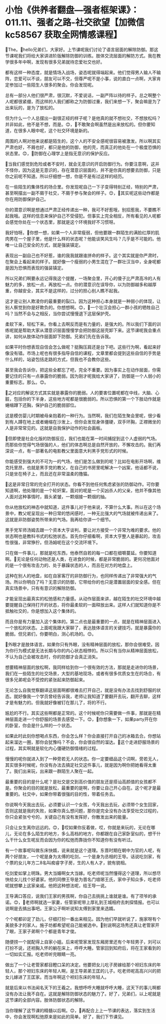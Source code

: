# 小怡《供养者翻盘—强者框架课》：011.11、强者之路-社交欲望【加微信 kc58567 获取全网情感课程】

🎼The。🎼hello兄弟们，大家好。上节课呢我们讨论了语言层面的解除防御。那这节课呢我们将给大家讲进阶版解除防御的训练。肢体交流层面的解防方式。我在教学很多年中啊，发现有很多兄弟就待恋爱社交也好。

都有这样一种态度，就是情场入战场，姿态呢就得端起来。他们觉得男人输人不输阵，恋爱可以不谈，朋友可以不交，但尊严呢不是小事，说的直白一点啊，大家肯定参加过一些陌生人很多的聚会。你会发现呢。

总有一部分人他们很严肃，很沉默，不爱说话，一副严阵以待的样子。总之啊整个人呢都很紧绷，而这样的人我们都称之为防御过重，我们来想一下，聚会嘛是为了出来玩的，是为了放松的。

但为什么一个人总摆出一副很正经的样子呢？是他真的就不想社交，不想放松吗？并非如此，他不是不想，而是。😊，🎼不敢聚会啊虽然是出来放松的。但你要知道，在很多人眼中呢，这个社交环境是新的。

周围的人啊对他来说都是陌生的，这个人的不安全感呢很容易被激发。所以啊其实严肃也好，不屑也好，都只是他的防御，他的壳，而真正的他处在一个极度恐惧的状态里。😊，🎼防御在心理学上是指无意识的保护反应。

🎼当我们感觉到危险或者不安时，就会无意识的开启防御行为。你要注意啊，这并不怪你，因为这是无意识的，存在潜意识层面的，并不是你真的想要去防御，只是你之前呢不知道。所以仔细想一想，你是不是有过这样的经历。

在一些陌生的集体性的场合里。你发现呢自己一下子变得特别正经，特别的严肃，甚至啊摆出一副不屑于社交，不屑于参与聚会的样子。😊，🎼其实呢这些动作都是你在用防御保护自己。

你的潜意识啊是想通过严肃正经传递出一种，我可不好惹哦，别招惹我，不要瞧不起我哦。这样的信息来保护自己不受侵犯。但事实上完全相反，所有看见的人呢都会感觉你处在一个状态里，那就是这个环境我好不习惯呀。

我好怕呀。🎼你想一想，如果一个人非常瘦弱，但他要跟一群陌生的满脸红厚的肌肉男在一个屋子里，他是什么样的状态呢？他能谈笑风生吗？几乎是不可能的。他唯一让自己安全的方式，就是强装镇定。

表现出一副自己也不好惹，谁的我我就跟谁拼命的样子。这个其实就是你严肃时，在聚会上看起来的样子。就好像一个瘦弱的小男生混在了一群壮汉当中，全身呢都是因为恐惧而表现的强装镇定。

所以兄弟们啊要永远记得我这个提醒，一场聚会里，开心的傻子比严肃高冷的人有魅力的多，放松一点，再放松一点。你的潜意识在误导你，以为防御越多和越厚重，你越安全，其实不是这样的，过分的担心别人瞧不起我。

这才是让别人欺凌你的最重要的裂口。因为这种担心本身就是一种弱小的体现，让别人察觉到你是好欺负的。你想想啊。😊，🎼一个壮汉会担心一群小孩的牺牲自己吗？当然不会与之相反，当你尝试慢慢退下这层保护壳。

柔软下来，轻松下来。你看上去啊反而是有力量的，是强大的。所以我们下面的训练呢就是帮助大家从潜意识层面慢慢学会把防御这层壳卸下来。这节课呢我会重点讲，如何从肢体动作层面卸下防御。兄弟们先在告诉我。

如果平时你想表现自信会怎么做呢？挺胸压肩还是台下吧。这些行为啊，看起来好像没有错。市场上呢也有很多指导自信的课程，文章里都会提到这些自信的手势是什么样的，站姿包括走路的方式，但我也不会教你这些。

甚至我会告诉你，把这些全都忘了吧，完全不重要。因为事实上在动作层面，你需要记住的只有一点暴露你的脆弱。因为刚才呢我给大家讲了，防御是一个人弱小的重要标志。那么。😊。

🎼之对应的解说方式其实就是暴露你的脆弱。人的要害位置呢都在中线，大脑、心脏，包括你的下半身，这些地方呢都是很脆弱的。所以恐惧的第一个下肢动作就是蜷缩蹲下还胸，保护自己的脆弱部位。

这是模仿婴儿时期被母亲抱着的一种行为。当然啊，我们在陌生聚会里呢，很少看到有人蹲在地上或者蜷缩在沙发上，但你会发现身体僵硬，双手环胸，正襟微坐的人是非常常见的。这就是自我保护动作的社会画板。

🎼但即使是社会化版的防御反应，我们也能在第一时间捕捉到这个人虚弱的气场。而那些你觉得气场很强的人，他们的体态啊总是自然开放的，不懈攻击的。我们再深说一点，有一部著名的电影教父里面意大利黑手党形式的时候。

你能感受到强大的不可为一的气场，他们是怎么做到的呢？比如在电影开场啊，维克托里昂，也就是黑手党的教父，在自己的书房里呢解决一个凶案，他话都不说，只是坐在椅子上，而且还在非常温柔的撸猫。

🎼这是非常日常的完全打开的状态。你看不到他任何焦虑紧张的防御动作。可你要知道啊，他处理的是一个轮奸案，面对的呢是一个买凶杀人的父亲，他并不像其他人面对这种事情时，眉头紧皱，一颗烟接一颗烟的抽。

你从他放松的神态中就知道，这件事儿对于他来说，不算什么大事。所以在这个场景中，教父呢呈现出一种日常的悠闲感时，一种无比强大的气场就被传递出来了。这就是非防御姿势所带来的气场。我再给你讲一个细节。

黑手党军师汤姆去跟一个资本大亨谈判，要让对方接受一个非常为难的要求。他的状态啊也是教科书式的松弛状态。首先你仔细看啊，资本大亨整人是暴起的，攻击性很强，非常狰狞。但汤姆呢在这个交流环境下。

只在做一件事儿，那就是吃东西，他泰然自若的每一口都在细嚼蔓延。你要知道啊。🎼无论是任何动物还是人类，在进食的时候，都是非常脆弱的。更何况他面对的是一个很有攻击力的、处于暴躁状态的人，而且在对方的地盘上。

这种在别人的地盘，如在自家客厅的非防御行为，也同样传递出了非常强大的气场。所以你明白了吗？无意识的防御，它带给你的也只是潜置层面的安全感。但在真实场景中，只有有意识的解除防御。

才能呈现出最真实的松弛感和力量感。从动作层面来讲，越在陌生的社交环境中越要提醒自己保持打开的状态，将你最柔软的一面释放出来。这样人们就知道你是不抵触社交的，你是想加入这个集体的。

而且你是有力量加入这个集体的。第二点也是最重要的一点，就是在精神层面进入一个放松的状态。上面呢我跟大家聊了，表达肢体语言的关键技巧，就是暴露你的脆弱。但兄弟们，你要明白，测心机场的。😊。

🎼外眼才是肢体语言。如果你只有外眼，没有精神层面的放松，那你会很难受。因为你行为模式是无法长期与你的内心状态相悖的。所以只有当你从精神层面放松，不认为自己会被攻击时，你的防御才会真正消失。

想要精神层面的放松啊，我同样给到你一个很有效的方法，那就是走进你的场景，我们在一些陌生的社交场景，大型的基地现场，或者有很多优质女生在的场合，有很多兄弟呢会不受控的紧张起来防御起来。

无论怎么自我觉察翻译这层面啊都很难去打开自己，就是没有办法去找到舒服的状态。就好像我一个学员曾经告诉我，老师让我知道了要翻开去玩，翻开去聊，这样才是有魅力的。但我就好像被钉在那儿了，将的不行。

尴尬的不行。其实这些啊都是正常的。这个时候呢你只需要做一件事，那就是在精神层面走进一个你舒服的场景去感受一下。😊，🎼你想象一下，如果party开在你的卧室，你会是什么样的一个状态。

如果此时此刻你想喝点东西，你会怎么样？你会直接打开自己的冰箱去合。你想站起来溜达一圈，那你会犹豫吗？不会，你会很自然的溜达。🎼这个走进舒服场景的过程，其实啊就是软化内心僵硬防御情绪的过程。

慢慢的呢你就进入到了一种旁若无人的状态。你一定要细品这个词啊，旁若无人，其实很多时候呢，你没有办法去搞定社交这件事儿，就是因为啊你把她看得太重了。我们出来玩，出来跟一群陌生人聚在一起。

最重要的目的是什么呢？是社交是交到高价值的朋友还是搭讪高颜值的女孩都不是。你聚会的目的就是放松，最重要的是啊，你要让自己开心自在。这个呢才是最重要的。社交中，如果你带着很强的目的性，带着任务去。

你说啊今天我出去玩，必须要认识一个女孩，今天我出去玩，必须带个女生回家，否则这就是我的失败，如果你真么想问题，那你是完全没有办法享受社交过程的，你只会紧张兮兮的，关键自己有没有发挥好，你散发出来的能量。

只会让女生离你远远的。😊，🎼哎如果你反着做，哎，你就是来玩的，无论在哪儿，无论在多么陌生的地方，多么高档的地方，你都跟在自己家卧室似的，想干什么干什么女生呢反而会因为你的松弛而靠拢你不知道你有没有听过。

有一个故事呢叫做东床快婿，说来就是这个道理。东晋时期在朝中为官的人呢，有两个好朋友，一个呢是身为太傅的吃剑，一个是身为丞相的王导。话说吃剑家，有个票的女儿年方二8名叫痴睿字子房，生的人有人才，貌有貌相。

吃剑爱如掌上明珠。男大当婚啊女大当嫁。吃老师呢当然懂得这个道理，所以想尽快给女儿找个好婆家。他的同僚王导是为晋名门琅琊王氏，家中子知众多，吃老师呢就想攀上这家亲戚。他把这种想法呢，给王导一说。

王导满口答应，说我们王家的男孩啊，你自己去挑挑上谁就是谁。有了项爷的承诺。😊，🎼老师啊就选一家妻，任管家呢带上厚礼到王城相府去刺探情报。也可以说啊是去搞出事吧。王家公子啊听说知太傅到家里来选婿。

个个呢都卯足了劲儿，仔细打扮一番出来相见。因为他们早就听说了，施家呀有个美貌多才的家人。施子坊都希望呢自己能被选中。🎼别说啊这场秀还真让老管家开了眼，王家子弟啊个个都是青年才俊。

随便捞一个就配得上自家小姐。后来呢管家发现东厢房里还有个年轻男子，刘可以打扮不说，还袒胸入怀的躺在床上，呼呼大睡。管家回到知府后，将在王家看到的一切如实汇报。吃老师听完眼睛一亮。

做出了一个让老管家都目瞪口呆的决定。他要把女儿吃子房嫁给那个袒妇东床的年轻人，那个袒妇东床的年轻人啊，是王导弟弟王匡的儿子。吃老师呢高高兴兴的把女儿嫁进了王匡家。而当年啊这个袒妇东床的年轻人。

就是后来以书法闻名天下的王羲之。我想呼呼大睡就呼呼大睡，这天下的事儿啊都没有办法让我不自在。这就是解除防御状态的魅力了。好了，兄弟们，以上呢就是这节课的全部内容。肢体防御状态的解除。

当你理解了这节课的精髓以后啊。😊，🎼再配合上上一节课的表达，落实到生活中，你会发现啊松弛原来是如此的简单。好了，我们下节课见。

